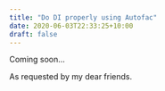 ```yaml
---
title: "Do DI properly using Autofac"
date: 2020-06-03T22:33:25+10:00
draft: false
---
```

Coming soon...

As requested by my dear friends.
